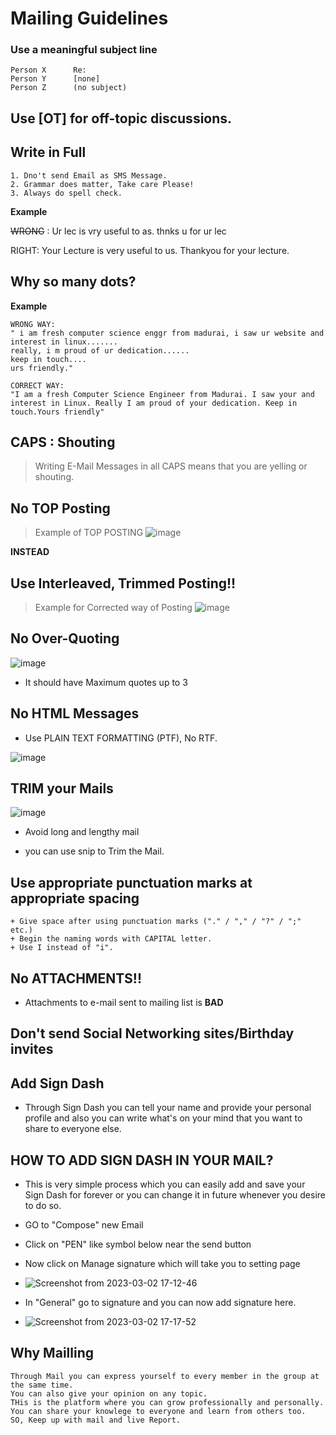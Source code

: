# Mailing Guidelines


### Use a meaningful subject line

```
Person X      Re:
Person Y      [none]
Person Z      (no subject)
```

## Use [OT] for off-topic discussions.

## Write in Full 
```
1. Dno't send Email as SMS Message.
2. Grammar does matter, Take care Please!
3. Always do spell check.
```
**Example**

~~WRONG~~ : Ur lec is vry useful to as. thnks u for ur lec

RIGHT: Your Lecture is very useful to us. Thankyou for your lecture.

## Why so many dots?

**Example**
```
WRONG WAY: 
" i am fresh computer science enggr from madurai, i saw ur website and interest in linux.......
really, i m proud of ur dedication......
keep in touch....
urs friendly."

CORRECT WAY: 
"I am a fresh Computer Science Engineer from Madurai. I saw your and interest in Linux. Really I am proud of your dedication. Keep in touch.Yours friendly"
```
## CAPS : Shouting
> Writing E-Mail Messages in all CAPS means that you are yelling or shouting.

## No TOP Posting
> Example of TOP POSTING
 ![image](https://user-images.githubusercontent.com/75418380/218329831-be9cbbe6-0307-4e3e-a83a-0c85d2aedf0d.png)


**INSTEAD**

## Use Interleaved, Trimmed Posting!!
> Example for Corrected way of Posting
 ![image](https://user-images.githubusercontent.com/75418380/218330015-c076b80e-263e-4401-90b8-30ee2e58a72d.png)
## No Over-Quoting

![image](https://user-images.githubusercontent.com/75418380/218330237-2141f42c-7a33-41d4-9b5c-b608dba9f51b.png)

+ It should have Maximum quotes up to 3

## No HTML Messages

+ Use PLAIN TEXT FORMATTING (PTF), No RTF.

![image](https://user-images.githubusercontent.com/75418380/218330593-3f8d90b1-8647-4015-8f33-6886d394af05.png)


## TRIM your Mails
![image](https://user-images.githubusercontent.com/75418380/218330768-2dc6ce8c-3958-4e51-9ab4-dbbc7c722b7b.png)

+ Avoid long and lengthy mail

+ you can use snip to Trim the Mail.

## Use appropriate punctuation marks at appropriate spacing
```
+ Give space after using punctuation marks ("." / "," / "?" / ";" etc.)
+ Begin the naming words with CAPITAL letter.
+ Use I instead of "i".
```

## No ATTACHMENTS!!
+ Attachments to e-mail sent to mailing list is **BAD**

## Don't send Social Networking sites/Birthday invites

## Add Sign Dash 
+ Through Sign Dash you can tell your name and provide your personal profile and also you can write what's on your mind that 
you want to share to everyone else.

## HOW TO ADD SIGN DASH IN YOUR MAIL?
+ This is very simple process which you can easily add and save your Sign Dash for forever or you can change it in future whenever you desire to do so.
 - GO to "Compose" new Email
 - Click on "PEN" like symbol below near the send button
 - Now click on Manage signature which will take you to setting page 
 
 - ![Screenshot from 2023-03-02 17-12-46](https://user-images.githubusercontent.com/75418380/222419745-36fe7d3e-079b-4b22-be66-ba954b10b72a.png)
 - In "General" go to signature and you can now add signature here.
 - ![Screenshot from 2023-03-02 17-17-52](https://user-images.githubusercontent.com/75418380/222420297-4c9b9be7-0fb1-411d-8593-55c20b691b57.png)


## Why Mailling
```
Through Mail you can express yourself to every member in the group at the same time.
You can also give your opinion on any topic.
THis is the platform where you can grow professionally and personally.
You can share your knowlege to everyone and learn from others too.
SO, Keep up with mail and live Report.

```
